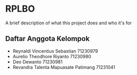 # RPLBO

A brief description of what this project does and who it's for


## Daftar Anggota Kelompok

- Reynaldi Vincentius Sebastian 71230979
- Aurelio Theodhore Riyanto 71230980
- Deo Dewanto 71230981
- Revandra Talenta Mapuasate Patimang 71231041

